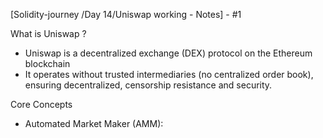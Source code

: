 
[Solidity-journey /Day 14/Uniswap working - Notes] - #1


What is Uniswap ? 

- Uniswap is a decentralized exchange (DEX) protocol on the Ethereum blockchain 
- It operates without trusted intermediaries (no centralized order book), ensuring decentralized, censorship resistance and security.


Core Concepts 

- Automated Market Maker (AMM):